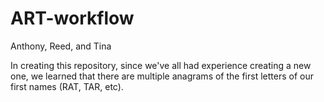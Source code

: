# ART-workflow
Anthony, Reed, and Tina

In creating this repository, since we've all had experience creating a new one, we learned that there are multiple anagrams of the first letters of our first names (RAT, TAR, etc).
